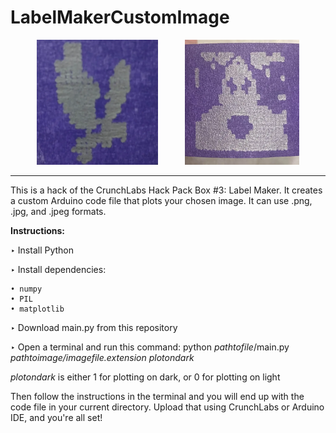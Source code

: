 # LabelMakerCustomImage

<!-- ![alt text](images/WKoA.webp)

![alt text](images/HeavyFalcon.webp) -->

<p align="center">
  <img src="images/HeavyFalcon.webp" height=200px />
  <img src="images/WKoA.webp" height=200px style="margin-left: 40px;" />
</p>


---

This is a hack of the CrunchLabs Hack Pack Box #3: Label Maker. It creates a custom Arduino code file that plots your chosen image. It can use .png, .jpg, and .jpeg formats.

**Instructions:**

  ‣ Install Python
  
  ‣ Install dependencies:
    
    • numpy
    • PIL
    • matplotlib

  ‣ Download main.py from this repository
  
  ‣ Open a terminal and run this command:
    python *pathtofile*/main.py *pathtoimage/imagefile.extension* *plotondark*
  
  *plotondark* is either 1 for plotting on dark, or 0 for plotting on light

  Then follow the instructions in the terminal and you will end up with the code file in your current directory. Upload that using CrunchLabs or Arduino IDE, and you're all set!
